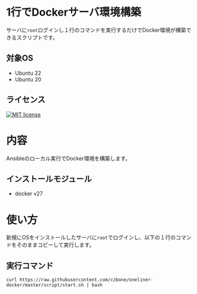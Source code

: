 # 1行でDockerサーバ環境構築

サーバに`root`ログインし１行のコマンドを実行するだけでDocker環境が構築できるスクリプトです。

## 対象OS

- Ubuntu 22
- Ubuntu 20

## ライセンス

[![MIT license](https://img.shields.io/badge/License-MIT-blue.svg)](https://lbesson.mit-license.org/)

# 内容

Ansibleのローカル実行でDocker環境を構築します。

## インストールモジュール

- docker v27

# 使い方

新規にOSをインストールしたサーバに`root`でログインし、以下の１行のコマンドをそのままコピーして実行します。

## 実行コマンド

```
curl https://raw.githubusercontent.com/czbone/oneliner-docker/master/script/start.sh | bash
```